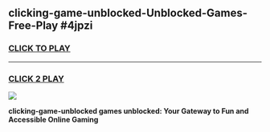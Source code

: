 
## clicking-game-unblocked-Unblocked-Games-Free-Play #4jpzi
<h3>
<a href="https://us.freeplayer.one?title=clicking-game-unblocked&ref=9M">CLICK TO PLAY</a></h3>
<hr>

<h3>
<a href="https://us.freeplayer.one?title=clicking-game-unblocked&ref=9M">CLICK 2 PLAY</a>
  
</h3>

<a href="https://us.freeplayer.one?title=clicking-game-unblocked&ref=9M"><img src="https://clearcache.store/games.png"></a>


**clicking-game-unblocked games unblocked: Your Gateway to Fun and Accessible Online Gaming**
